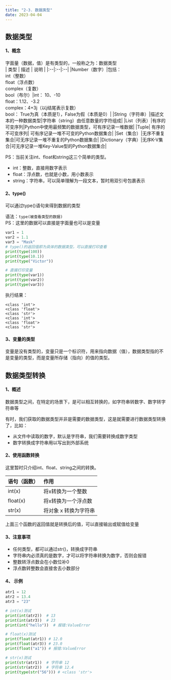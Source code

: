 ```yaml
---
title: "2-3. 数据类型"
date: 2023-04-04
---
```


## 数据类型
#### 1、概念
字面量（数据，值）是有类型的，一般称之为：数据类型  
| 类型 | 描述 | 说明 |
|:--|:--|:--|
|Number（数字）|包括：<br>int（整数）<br>float（浮点数）<br>complex（复数）<br>bool（布尔）|int： 10、-10<br> float：1.12、-3.2 <br>complex：4+3j（以j结尾表示复数）<br> bool： True为真（本质是1），False为假（本质是0）|
|String（字符串）|描述文本的一种数据类型|字符串（string）由任意数量的字符组成|
|List（列表）|有序的可变序列|Python中使用最频繁的数据类型，可有序记录一堆数据|
|Tuple| 有序的不可变序列| 可有序记录一堆不可变的Python数据集合|
|Set（集合）|无序不重复集合|可无序记录一堆不重复的Python数据集合|
|Dictionary（字典）|无序K-V集合|可无序记录一堆Key-Value型的Python数据集合|

PS：当前关注int、float和string这三个简单的类型。
- int：整数，直接用数字表示
- float：浮点数，也就是小数，用小数表示
- string：字符串，可以简单理解为一段文本，暂时用双引号包裹表示

#### 2、type()

可以通过type()语句来得到数据的类型

语法：`type(被查看类型的数据)`  
PS：这里的数据可以直接是字面量也可以是变量
```python
var1 = 1
var2 = 1.1
var3 = "Mask"
# type()的返回值即为具体的数据类型，可以直接打印查看
print(type(100))
print(type(10.1))
print(type("Victor"))

# 直接打印变量
print(type(var1))
print(type(var2))
print(type(var3))
```
执行结果：
```shell
<class 'int'>
<class 'float'>
<class 'str'>
<class 'int'>
<class 'float'>
<class 'str'>
```

#### 3、变量的类型
变量是没有类型的，变量只是一个标识符，用来指向数据（值），数据类型指的不是变量的类型，而是变量所存储（指向）的值的类型。


## 数据类型转换

#### 1、概述
数据类型之间，在特定的场景下，是可以相互转换的，如字符串转数字、数字转字符串等  

有时，我们获取的数据类型并非是需要的数据类型，这是就需要进行数据类型转换了，比如：
- 从文件中读取的数字，默认是字符串，我们需要转换成数字类型
- 数字转换成字符串用以写出到外部系统

#### 2、使用函数转换
这里暂时只介绍int、float、string之间的转换。

|语句（函数）|作用|
|:--|:--|
|int(x)|将x转换为一个整数|
|float(x)|将x转换为一个浮点数|
|str(x)|将对象 x 转换为字符串|

上面三个函数的返回值就是转换后的值，可以直接输出或赋值给变量

#### 3、注意事项
- 任何类型，都可以通过str()，转换成字符串
- 字符串内必须真的是数字，才可以将字符串转换为数字，否则会报错
- 整数转浮点数会在小数位补0
- 浮点数转整数会直接舍去小数部分


#### 4、 示例

```python
atr1 = 12
atr2 = 13.4
atr3 = "23"

# int(x)测试
print(int(atr2))  # 13
print(int(atr3))  # 23
print(int("hello"))  # 报错:ValueError

# float(x)测试
print(float(atr1)) # 12.0
print(float(atr3)) # 23.0
print(float("a1")) # 报错:ValueError

# str(x)测试
print(str(atr1))  # 字符串 12
print(str(atr2))  # 字符串 12.4
print(type(str("56"))) # <class 'str'>
```